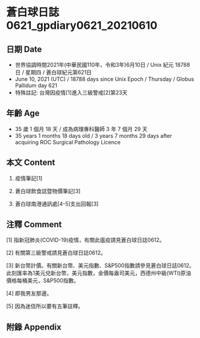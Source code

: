 [_metadata_:encoding]: - "utf-8"
[_metadata_:language]: - "zh-Hant-TW"
[_metadata_:fileformat]: - "markdown"
[_metadata_:MIME_type]: - "text/plain"
[_metadata_:markdown_version]: - "commonmark version 0.29"
[_metadata_:markdown_spec]: - "https://spec.commonmark.org/0.29/"

# 蒼白球日誌0621_gpdiary0621_20210610 #

## 日期 Date ##

* 世界協調時間2021年(中華民國110年，令和3年)6月10日 / Unix 紀元 18788 日 / 星期四 / 蒼白球紀元第621日
* June 10, 2021 (UTC) / 18788 days since Unix Epoch / Thursday / Globus Pallidum day 621
* 特殊註記: 台灣因疫情[1]進入三級警戒[2]第23天

## 年齡 Age ##

* 35 歲 1 個月 18 天 / 成為病理專科醫師 3 年 7 個月 29 天
* 35 years 1 months 18 days old / 3 years 7 months 29 days after acquiring ROC Surgical Pathology Licence

## 本文 Content ##

1. 疫情筆記[1]

    
2. 蒼白球飲食誌暨物價筆記[3]

    
3. 蒼白球南港通訊處[4-5]支出回報[3]

    

## 注釋 Comment ##

[1] 指新冠肺炎(COVID-19)疫情，有關此瘟疫請見蒼白球日誌0612。


[2] 有關第三級警戒請見蒼白球日誌0612。


[3] 新台幣計價。有關新台幣、美元指數、S&P500指數請參見蒼白球日誌0612。此刻匯率為1美元兌新台幣，美元指數，金價每盎司美元，西德州中級(WTI)原油價格每桶美元，S&P500指數。


[4] 即我男友那邊。


[5] 因為迷信所以要有五筆註釋。



## 附錄 Appendix ##

